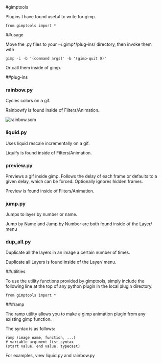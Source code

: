 #gimptools

Plugins I have found useful to write for gimp.
```
from gimptools import *
```

##usage

Move the .py files to your ~/.gimp\*/plug-ins/ directory, then invoke them with

```
gimp -i -b '(command args)' -b '(gimp-quit 0)'
```

Or call them inside of gimp.

##plug-ins

### rainbow.py

Cycles colors on a gif.

Rainbowfy is found inside of Filters/Animation.

![rainbow.scm](https://raw.githubusercontent.com/rbong/gimptools/master/examples/tree.gif)

### liquid.py

Uses liquid rescale incrementally on a gif.

Liquify is found inside of Filters/Animation.

### preview.py

Previews a gif inside gimp. Follows the delay of each frame or defaults to a
given delay, which can be forced. Optionally ignores hidden frames.

Preview is found inside of Filters/Animation.

### jump.py

Jumps to layer by number or name.

Jump by Name and Jump by Number are both found inside of the Layer/ menu

### dup\_all.py

Duplicate all the layers in an image a certain number of times.

Duplicate all Layers is found inside of the Layer/ menu.

##utilities

To use the utility functions provided by gimptools, simply include the
following line at the top of any python plugin in the local plugin directory.
```
from gimptools import *
```

###ramp

The ramp utility allows you to make a gimp animation plugin from any existing
gimp function.

The syntax is as follows:
```
ramp (image name, function, ...)
# variable argument list syntax
(start value, end value, typecast)
```
For examples, view liquid.py and rainbow.py
